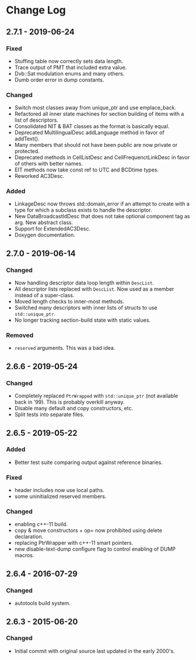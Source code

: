 # Change Log

## 2.7.1 - 2019-06-24
### Fixed
* Stuffing table now correctly sets data length.
* Trace output of PMT that included extra value.
* Dvb::Sat modulation enums and many others.
* Dumb order error in dump constants.

### Changed
* Switch most classes away from unique_ptr and use emplace_back.
* Refactored all inner state machines for section building of items
  with a list of descriptors.
* Consolidated NIT & BAT classes as the format is basically equal.
* Deprecated MultilingualDesc addLanguage method in favor of
  addText().
* Many members that should not have been public are now private or
  protected.
* Deprecated methods in CellListDesc and CellFrequenctLinkDesc in
  favor of others with better names.
* EIT methods now take const ref to UTC and BCDtime types.
* Reworked AC3Desc.

### Added
* LinkageDesc now throws std::domain_error if an attempt to create
  with a type for which a subclass exists to handle the descriptor.
* New DataBroadcastIdDesc that does not take optional component tag as
  arg. New abstract class.
* Support for ExtendedAC3Desc.
* Doxygen documentation.

## 2.7.0 - 2019-06-14
### Changed
* Now handling descriptor data loop length within `DescList`.
* All descriptor lists replaced with `DescList`. Now used as a member
  instead of a super-class.
* Moved length checks to inner-most methods.
* Switched many descriptors with inner lists of structs to use
  `std::unique_ptr`.
* No longer tracking section-build state with static values.

### Removed
* `reserved` arguments. This was a bad idea.

## 2.6.6 - 2019-05-24
### Changed
* Completely replaced `PtrWrapped` with `std::unique_ptr` (not available
  back in '99). This is probably overkill anyway.
* Disable many default and copy constructors, etc.
* Split tests into separate files.

## 2.6.5 - 2019-05-22
### Added
* Better test suite comparing output against reference binaries.

### Fixed
* header includes now use local paths.
* some uninitialized reserved members.

### Changed
* enabling c++-11 build.
* copy & move constructors + op= now prohibited using delete declaration.
* replacing PtrWrapper with c++-11 smart pointers.
* new disable-text-dump configure flag to control enabling of DUMP macros.

## 2.6.4 - 2016-07-29
### Changed
* autotools build system.

## 2.6.3 - 2015-06-20
### Changed
* Initial commit with original source last updated in the early
  2000's.
